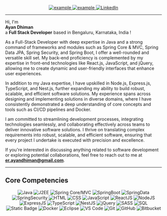 <p align ="center">
  <a  href="https://ayan-dhiman.vercel.app/" target="_blank">
    <img src="https://img.shields.io/badge/My_Website-000000?style=for-the-badge&logo=Microsoft-edge&logoColor=white" alt="example"/>
  </a>
  <a href="mailto:er.ayandhiman@gmail.com?subject=Feedback%20From%20Github&body=Hello," target="_blank">
    <img src="https://img.shields.io/badge/Gmail-D14836?style=for-the-badge&logo=gmail&logoColor=white" alt="example"/>
  </a>
   <a href="https://www.linkedin.com/in/ayan-dhiman/" target="_blank">
    <img alt="LinkedIn" src="https://img.shields.io/badge/LinkedIn-0077B5?style=for-the-badge&logo=linkedin&logoColor=white">
  </a>   
</p>
<hr/>
Hi, I'm <br/>
<Strong>Ayan Dhiman</Strong><br/> 
a <Strong>Full Stack Developer</Strong> based in Bengaluru, Karnataka, India !

<p align ="left">
    As a Full-Stack Developer with deep expertise in Java and a strong command of frameworks and modules such as Spring Core & MVC, Spring Data JPA, Spring Security, and Spring Boot, I offer a well-rounded and versatile skill set. My back-end proficiency is complemented by my expertise in front-end technologies like React.js, JavaScript, and jQuery, allowing me to create dynamic and user-friendly interfaces that enhance user experiences.<br/>

In addition to my Java expertise, I have upskilled in Node.js, Express.js, TypeScript, and Nest.js, further expanding my ability to build robust, scalable, and efficient software solutions. My experience spans across designing and implementing solutions in diverse domains, where I have consistently demonstrated a deep understanding of core concepts and tools such as CI/CD pipelines and Docker.<br/>

I am committed to streamlining development processes, integrating technologies seamlessly, and collaborating effectively across teams to deliver innovative software solutions. I thrive on translating complex requirements into robust, scalable, and efficient software, ensuring that every project I undertake is executed with precision and excellence.<br/>

If you're interested in discussing anything related to software development or exploring potential collaborations, feel free to reach out to me at <a href="mailto:er.ayandhiman@gmail.com"><strong>er.ayandhiman@gmail.com</strong></a>.
</p>
<hr/>
<h2>Core Competencies</h2>
<p align="center">
    <img alt="Java" src="https://img.shields.io/badge/Java-white?style=for-the-badge&color=blue">
    <img alt="J2EE" src="https://img.shields.io/badge/J2EE-white?style=for-the-badge&color=purple">
    <img alt="Spring Core/MVC" src="https://img.shields.io/badge/Spring%20Core%2FMVC-white?style=for-the-badge&logo=spring&logoColor=white&color=lightgreen">
    <img alt="SpringBoot" src="https://img.shields.io/badge/SpringBoot-white?style=for-the-badge&logo=springboot&logoColor=white&color=green">
    <img alt="SpringData" src="https://img.shields.io/badge/Spring%20Data-white?style=for-the-badge&color=darkgreen">
    <img alt="SpringSecurity" src="https://img.shields.io/badge/Spring%20Security-white?style=for-the-badge&logo=spring%20security&logoColor=white&color=green">
    <img alt="HTML" src="https://img.shields.io/badge/HTML-white?style=for-the-badge&logo=html5&logoColor=white&color=orange">
    <img alt="CSS" src="https://img.shields.io/badge/CSS-white?style=for-the-badge&logo=css3&logoColor=white&color=blue">
    <img alt="JavaScript" src="https://img.shields.io/badge/JavaScript-white?style=for-the-badge&logo=JavaScript&logoColor=white&color=yellow">
    <img alt="ReactJS" src="https://img.shields.io/badge/ReactJS-white?style=for-the-badge&logo=React&logoColor=white&color=skyblue">
    <img alt="NodeJS" src="https://img.shields.io/badge/NodeJS-white?style=for-the-badge&logo=nodedotjs&logoColor=green">
    <img alt="ExpressJS" src="https://img.shields.io/badge/ExpressJS-lightgrey?style=for-the-badge&logo=express&logoColor=white">
    <img alt="TypeScript" src="https://img.shields.io/badge/TypeScript-blue?style=for-the-badge&logo=typescript&logoColor=white">
    <img alt="NestJS" src="https://img.shields.io/badge/NestJS-red?style=for-the-badge&logo=nestjs&logoColor=white">
    <img alt="jQuery" src="https://img.shields.io/badge/Jquery-white?style=for-the-badge&logo=jquery&logoColor=white&color=darkblue">
    <img alt="SASS" src="https://img.shields.io/badge/SASS-white?style=for-the-badge&logo=sass&logoColor=white&color=pink">
    <img alt="SQL" src="https://img.shields.io/badge/SQL-white?style=for-the-badge&logo=Mysql&logoColor=white&color=blue">
    <img alt="Static Badge" src="https://img.shields.io/badge/MongoDB-white?style=for-the-badge&logo=mongodb&logoColor=white&color=teal">
    <img alt="Docker" src="https://img.shields.io/badge/Docker-white?style=for-the-badge&logo=docker&logoColor=white&color=blue">
    <img alt="Eclipse" src="https://img.shields.io/badge/Eclipse-white?style=for-the-badge&logo=eclipse&logoColor=white&color=purple">
    <img alt="VS Code" src="https://img.shields.io/badge/vscode-007ACC.svg?style=for-the-badge&logo=visualstudiocode&logoColor=white"/> 
    <img alt="Git" src="https://img.shields.io/badge/git-F05032.svg?style=for-the-badge&logo=git&logoColor=white"/>
    <img alt="GitHub" src="https://img.shields.io/badge/github-181717.svg?style=for-the-badge&logo=github&logoColor=white" />
    <img alt="Bitbucket" src="https://img.shields.io/badge/Bitbucket-white?style=for-the-badge&logo=bitbucket&logoColor=white&color=brown">
    
</p>
